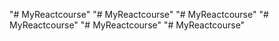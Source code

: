 "# MyReactcourse" 
"# MyReactcourse" 
"# MyReactcourse" 
"# MyReactcourse" 
"# MyReactcourse" 
"# MyReactcourse" 
